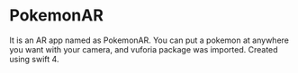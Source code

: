 # PokemonAR

It is an AR app named as PokemonAR. You can put a pokemon at anywhere you want with your camera, and vuforia package was imported.
Created using swift 4.
